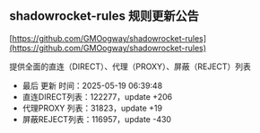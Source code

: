 ## shadowrocket-rules 规则更新公告

[https://github.com/GMOogway/shadowrocket-rules](https://github.com/GMOogway/shadowrocket-rules)

提供全面的直连（DIRECT）、代理（PROXY）、屏蔽（REJECT）列表
- 最后 更新 时间：2025-05-19 06:39:48
- 直连DIRECT列表：122277，update +206
- 代理PROXY 列表：31823，update +19
- 屏蔽REJECT列表：116957，update -430